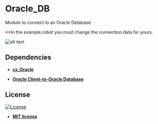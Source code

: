 # Oracle_DB
 Module to connect to an Oracle Database

**In the example robot you must change the connection data for yours.


![alt text](https://raw.githubusercontent.com/rocketbot-cl/Oracle_DB/master/example/oracle2.png)

<h2>Dependencies</h2>

<ul>
  <li>
    <strong>
      <a href="https://pypi.org/project/cx-Oracle/">cx_Oracle</a>
    </strong> 
  </li>  
</ul>  

<ul>
  <li>
    <strong>
      <a href="https://www.oracle.com/database/technologies/instant-client/winx64-64-downloads.html">Oracle Client-to-Oracle Database </a>
    </strong> 
  </li>  
</ul>  

<h2>License</h2>

<p><a href="http://badges.mit-license.org" rel="nofollow"><img src="https://camo.githubusercontent.com/107590fac8cbd65071396bb4d04040f76cde5bde/687474703a2f2f696d672e736869656c64732e696f2f3a6c6963656e73652d6d69742d626c75652e7376673f7374796c653d666c61742d737175617265" alt="License" data-canonical-src="http://img.shields.io/:license-mit-blue.svg?style=flat-square" style="max-width:100%;"></a></p>

<ul>
  <li><strong><a href="http://opensource.org/licenses/mit-license.php" rel="nofollow">MIT license</a></strong></li>
</ul>  
